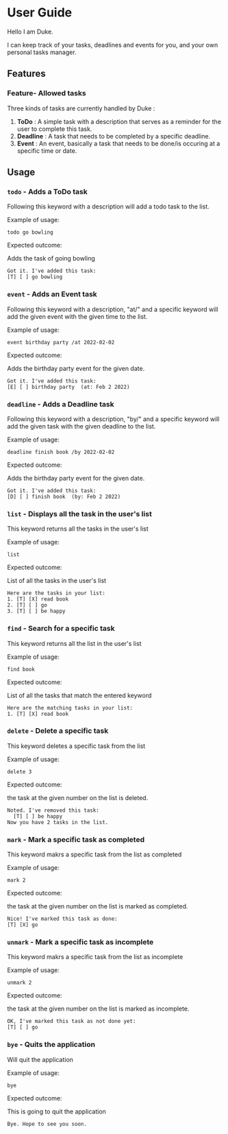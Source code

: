 # User Guide

Hello I am Duke.

I can keep track of your tasks, deadlines and events for you, and your own personal tasks manager.

## Features 

### Feature- Allowed tasks

Three kinds of tasks are currently handled by Duke :

1. **ToDo** : A simple task with a description that serves as a reminder for the user to complete this task.
2. **Deadline** : A task that needs to be completed by a specific deadline.
3. **Event** : An event, basically a task that needs to be done/is occuring at a specific time or date.


## Usage

### `todo` - Adds a ToDo task

Following this keyword with a description will add a todo task to the list.

Example of usage: 

`todo go bowling`

Expected outcome:

Adds the task of going bowling

```
Got it. I've added this task:
[T] [ ] go bowling
```

### `event` - Adds an Event task

Following this keyword with a description, "at/" and a specific keyword will add the given event with the given time to the list.

Example of usage: 

`event birthday party /at 2022-02-02`

Expected outcome:

Adds the birthday party event for the given date.

```
Got it. I've added this task:
[E] [ ] birthday party  (at: Feb 2 2022)
```

### `deadline` - Adds a Deadline task

Following this keyword with a description, "by/" and a specific keyword will add the given task with the given deadline to the list.

Example of usage: 

`deadline finish book /by 2022-02-02`

Expected outcome:

Adds the birthday party event for the given date.

```
Got it. I've added this task:
[D] [ ] finish book  (by: Feb 2 2022)
```

### `list` - Displays all the task in the user's list

This keyword returns all the tasks in the user's list

Example of usage: 

`list`

Expected outcome:

List of all the tasks in the user's list

```
Here are the tasks in your list:
1. [T] [X] read book
2. [T] [ ] go
3. [T] [ ] be happy
```

### `find` - Search for a specific task

This keyword returns all the list in the user's list

Example of usage: 

`find book`

Expected outcome:

List of all the tasks that match the entered keyword

```
Here are the matching tasks in your list:
1. [T] [X] read book
```

### `delete` - Delete a specific task

This keyword deletes a specific task from the list

Example of usage: 

`delete 3`

Expected outcome:

the task at the given number on the list is deleted.

```
Noted. I've removed this task: 
  [T] [ ] be happy
Now you have 2 tasks in the list.
```

### `mark` - Mark a specific task as completed

This keyword makrs a specific task from the list as completed

Example of usage: 

`mark 2`

Expected outcome:

the task at the given number on the list is marked as completed.

```
Nice! I've marked this task as done:
[T] [X] go
```

### `unmark` - Mark a specific task as incomplete

This keyword makrs a specific task from the list as incomplete

Example of usage: 

`unmark 2`

Expected outcome:

the task at the given number on the list is marked as incomplete.

```
OK, I've marked this task as not done yet:
[T] [ ] go
```

### `bye` - Quits the application

Will quit the application

Example of usage: 

`bye`

Expected outcome:

This is going to quit the application

```
Bye. Hope to see you soon.
```

